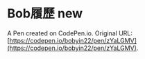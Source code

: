 # Bob履歷 new

A Pen created on CodePen.io. Original URL: [https://codepen.io/bobyin22/pen/zYaLGMV](https://codepen.io/bobyin22/pen/zYaLGMV).

